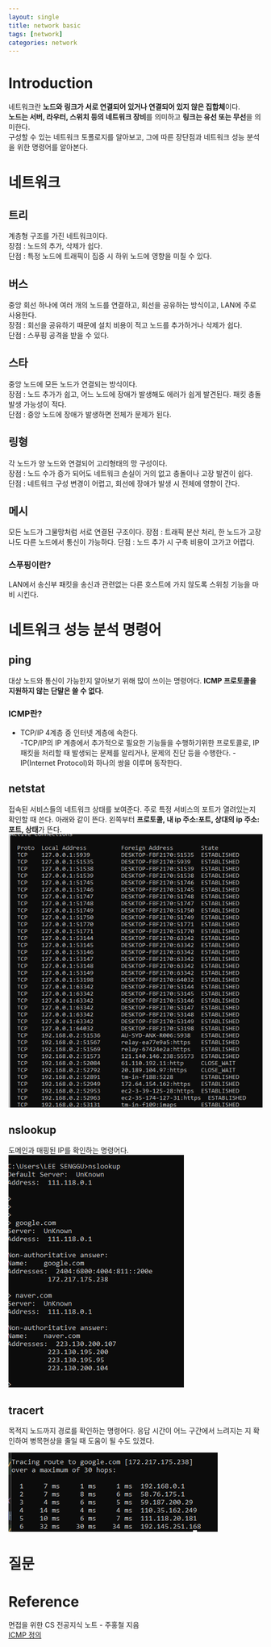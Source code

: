 ```yaml
---
layout: single
title: network basic
tags: [network]
categories: network
---
```

# Introduction
네트워크란 ****노드와 링크가 서로 연결되어 있거나 연결되어 있지 않은 집합체****이다.   
**노드는 서버, 라우터, 스위치 등의 네트워크 장비**를 의미하고
**링크는 유선 또는 무선**을 의미한다.    
구성할 수 있는 네트워크 토폴로지를 알아보고, 그에 따른 장단점과 네트워크 성능 분석을 위한 명령어를 알아본다.
    
# 네트워크
## 트리 
계층형 구조를 가진 네트워크이다.   
장점 : 노드의 추가, 삭제가 쉽다.   
단점 : 특정 노드에 트래픽이 집중 시 하위 노드에 영향을 미칠 수 있다.

## 버스
중앙 회선 하나에 여러 개의 노드를 연결하고, 회선을 공유하는 방식이고, LAN에 주로 사용한다.    
장점 : 회선을 공유하기 때문에 설치 비용이 적고 노드를 추가하거나 삭제가 쉽다.    
단점 : 스푸핑 공격을 받을 수 있다.

## 스타
중앙 노드에 모든 노드가 연결되는 방식이다.    
장점 : 노드 추가가 쉽고, 어느 노드에 장애가 발생해도 에러가 쉽게 발견된다. 패킷 충돌 발생 가능성이 적다.     
단점 : 중앙 노드에 장애가 발생하면 전체가 문제가 된다.

## 링형
각 노드가 양 노드와 연결되어 고리형태의 망 구성이다.    
장점 : 노드 수가 증가 되어도 네트워크 손실이 거의 없고 충돌이나 고장 발견이 쉽다.    
단점 : 네트워크 구성 변경이 어렵고, 회선에 장애가 발생 시 전체에 영향이 간다.

## 메시
모든 노드가 그물망처럼 서로 연결된 구조이다.
장점 : 트래픽 분산 처리, 한 노드가 고장나도 다른 노드에서 통신이 가능하다.
단점 : 노드 추가 시 구축 비용이 고가고 어렵다.

### 스푸핑이란?
LAN에서 송신부 패킷을 송신과 관련없는 다른 호스트에
가지 않도록 스위칭 기능을 마비 시킨다.

# 네트워크 성능 분석 명령어
## ping
대상 노드와 통신이 가능한지 알아보기 위해 많이 쓰이는 명령어다.
**ICMP 프로토콜을 지원하지 않는 단말은 쓸 수 없다.**

### ICMP란?
- TCP/IP 4계층 중 인터넷 계층에 속한다.    
 -TCP/IP의 IP 계층에서 추가적으로 필요한 기능들을 수행하기위한 프로토콜로, 
IP 패킷을 처리할 때 발생되는 문제를 알리거나, 문제의 진단 등을 수행한다.
-IP(Internet Protocol)와 하나의 쌍을 이루며 동작한다.

## netstat
접속된 서비스들의 네트워크 상태를 보여준다. 주로 특정 서비스의 포트가 열려있는지 확인할 때 쓴다.
아래와 같이 뜬다.
왼쪽부터 **프로토콜, 내 ip 주소:포트, 상대의 ip 주소:포트, 상태**가 뜬다.    
![](./../../../assets/images/2022-08-04-network_basic_images/1659708664120.png)

## nslookup
도메인과 매핑된 IP를 확인하는 명령어다.   
![](./../../../assets/images/2022-08-04-network_basic_images/1659708800024.png)

## tracert
목적지 노드까지 경로를 확인하는 명령어다. 응답 시간이 어느 구간에서 느려지는 지 확인하여 병목현상을 줄일 때 도움이 될 수도 있겠다.

![](./../../../assets/images/2022-08-04-network_basic_images/1659708932270.png)

# 질문


# Reference
면접을 위한 CS 전공지식 노트 - 주홍철 지음      
[ICMP 정의](http://www.ktword.co.kr/test/view/view.php?m_temp1=94)